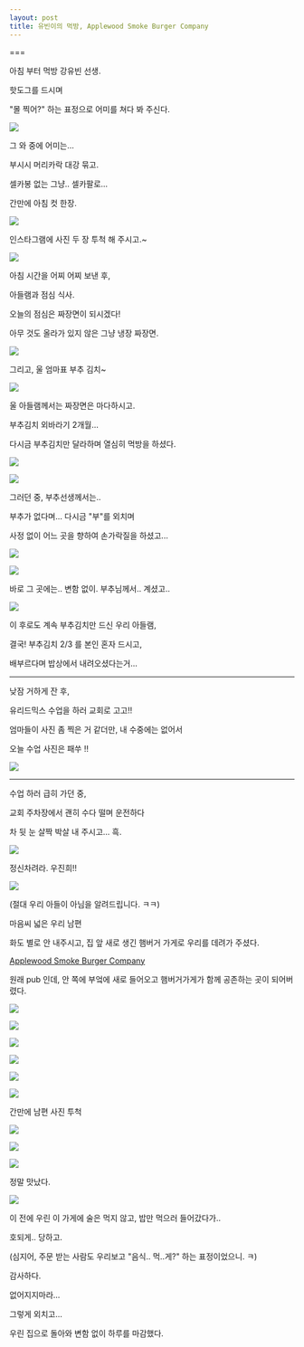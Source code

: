 ```yaml
---
layout: post
title: 유빈이의 먹방, Applewood Smoke Burger Company
---
```

===

아침 부터 먹방 강유빈 선생.

핫도그를 드시며 

"몰 찍어?" 하는 표정으로 어미를 쳐다 봐 주신다.

![](https://dl.dropboxusercontent.com/u/9792864/IMG_20150204_181729.jpg)

그 와 중에 어미는...

부시시 머리카락 대강 묶고.

셀카봉 없는 그냥.. 셀카팔로... 

간만에 아침 컷 한장.

![](https://dl.dropboxusercontent.com/u/9792864/C360_2015-02-04-09-27-42-914.jpg)

인스타그램에 사진 두 장 투척 해 주시고.~

![](http://gamidang.com/data/cheditor4/1412/0abf7c43b6b0deaa189252e8acb955e7_V9XPfn9S5xDNT54DCncf2Aq8w5dDDCn.png)

아침 시간을 어찌 어찌 보낸 후,

아들램과 점심 식사.

오늘의 점심은 짜장면이 되시겠다! 

아무 것도 올라가 있지 않은 그냥 냉장 짜장면.

![](https://dl.dropboxusercontent.com/u/9792864/DSC03022.JPG)

그리고, 울 엄마표 부추 김치~

![](https://dl.dropboxusercontent.com/u/9792864/DSC03023.JPG)


울 아들램께서는 짜장면은 마다하시고.

부추김치 외바라기 2개월... 

다시금 부추김치만 달라하며 열심히 먹방을 하셨다.

![](https://dl.dropboxusercontent.com/u/9792864/DSC03024.JPG)

![](https://dl.dropboxusercontent.com/u/9792864/DSC03026.JPG)

그러던 중, 부추선생께서는.. 

부추가 없다며... 다시금 "부"를 외치며 

사정 없이 어느 곳을 향하여 손가락질을 하셨고...

![](https://dl.dropboxusercontent.com/u/9792864/DSC03028.JPG)

![](https://dl.dropboxusercontent.com/u/9792864/DSC03029.JPG)

바로 그 곳에는.. 변함 없이. 부추님께서.. 계셨고..

![](https://dl.dropboxusercontent.com/u/9792864/DSC03030.JPG)

이 후로도 계속 부추김치만 드신 우리 아들램,

결국! 부추김치 2/3 를 본인 혼자 드시고, 

배부르다며 밥상에서 내려오셨다는거...

---

낮잠 거하게 잔 후, 

유리드믹스 수업을 하러 교회로 고고!!

엄마들이 사진 좀 찍은 거 같더만, 내 수중에는 없어서

오늘 수업 사진은 패쑤 !!

![](http://cfile201.uf.daum.net/C200x180/1468683E5160C39D1F39E9)

---

수업 하러 급히 가던 중, 

교회 주차장에서 괜히 수다 떨며 운전하다

차 뒷 눈 살짝 박살 내 주시고... 흑.

![](https://dl.dropboxusercontent.com/u/9792864/DSC03031.JPG)

정신차려라. 우진희!!

![](http://cfile7.uf.tistory.com/image/2207E3395200A9C61D93CA)

(절대 우리 아들이 아님을 알려드립니다. ㅋㅋ)

마음씨 넓은 우리 남편

화도 별로 안 내주시고, 집 앞 새로 생긴 햄버거 가게로 우리를 데려가 주셨다.

[Applewood Smoke Burger Company](http://www.yelp.com/biz/applewood-smoke-burger-company-pittsburgh)

원래 pub 인데, 안 쪽에 부엌에 새로 들어오고 햄버거가게가 함께 공존하는 곳이 되어버렸다.

![](https://dl.dropboxusercontent.com/u/9792864/DSC03033.JPG)

![](https://dl.dropboxusercontent.com/u/9792864/DSC03036.JPG)

![](https://dl.dropboxusercontent.com/u/9792864/DSC03037.JPG)

![](https://dl.dropboxusercontent.com/u/9792864/DSC03038.JPG)

![](https://dl.dropboxusercontent.com/u/9792864/DSC03040.JPG)

![](https://dl.dropboxusercontent.com/u/9792864/IMG_20150204_181750.jpg)

간만에 남편 사진 투척

![](https://dl.dropboxusercontent.com/u/9792864/IMG_20150204_181936.jpg)

![](https://dl.dropboxusercontent.com/u/9792864/C360_2015-02-04-18-16-07-629.jpg)

![](https://dl.dropboxusercontent.com/u/9792864/DSC03049.JPG)

정말 맛났다.

![](http://cfile22.uf.tistory.com/image/1371874D4F27C1DC2E9EEA)

이 전에 우린 이 가게에 술은 먹지 않고, 밥만 먹으러 들어갔다가..

호되게.. 당하고. 

(심지어, 주문 받는 사람도 우리보고 "음식.. 먹..게?" 하는 표정이었으니. ㅋ)

감사하다.

없어지지마라...

그렇게 외치고...

우린 집으로 돌아와 변함 없이 하루를 마감했다.


